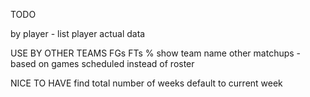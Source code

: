 TODO

by player - list player
actual data
 
USE BY OTHER TEAMS
FGs FTs %
show team name
other matchups - based on games scheduled instead of roster
  
NICE TO HAVE
find total number of weeks
default to current week
  
